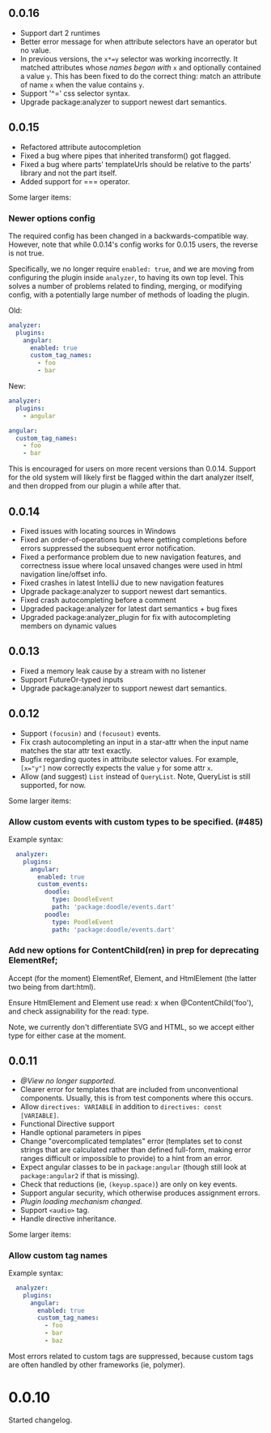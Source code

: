 ## 0.0.16

- Support dart 2 runtimes
- Better error message for when attribute selectors have an operator but no
  value.
- In previous versions, the `x*=y` selector was working incorrectly. It matched
  attributes whose *names began with* `x` and optionally contained a value `y`.
  This has been fixed to do the correct thing: match an attribute of name `x`
  when the value contains `y`.
- Support '^=' css selector syntax.
- Upgrade package:analyzer to support newest dart semantics.

## 0.0.15

- Refactored attribute autocompletion
- Fixed a bug where pipes that inherited transform() got flagged.
- Fixed a bug where parts' templateUrls should be relative to the parts' library
  and not the part itself.
- Added support for === operator.

Some larger items:

### Newer options config

The required config has been changed in a backwards-compatible way. However,
note that while 0.0.14's config works for 0.0.15 users, the reverse is not true.

Specifically, we no longer require `enabled: true`, and we are moving from
configuring the plugin inside `analyzer`, to having its own top level. This
solves a number of problems related to finding, merging, or modifying config,
with a potentially large number of methods of loading the plugin.

Old:

```yaml
analyzer:
  plugins:
    angular:
      enabled: true
      custom_tag_names:
        - foo
        - bar
```

New:

```yaml
analyzer:
  plugins:
    - angular

angular:
  custom_tag_names:
    - foo
    - bar
```

This is encouraged for users on more recent versions than 0.0.14. Support for
the old system will likely first be flagged within the dart analyzer itself, and
then dropped from our plugin a while after that.

## 0.0.14

- Fixed issues with locating sources in Windows
- Fixed an order-of-operations bug where getting completions before errors
  suppressed the subsequent error notification.
- Fixed a performance problem due to new navigation features, and correctness
  issue where local unsaved changes were used in html navigation line/offset
  info.
- Fixed crashes in latest IntelliJ due to new navigation features
- Upgrade package:analyzer to support newest dart semantics.
- Fixed crash autocompleting before a comment
- Upgraded package:analyzer for latest dart semantics + bug fixes
- Upgraded package:analyzer_plugin for fix with autocompleting members on
  dynamic values

## 0.0.13

- Fixed a memory leak cause by a stream with no listener
- Support FutureOr-typed inputs
- Upgrade package:analyzer to support newest dart semantics.

## 0.0.12

- Support `(focusin)` and `(focusout)` events.
- Fix crash autocompleting an input in a star-attr when the input name matches
  the star attr text exactly.
- Bugfix regarding quotes in attribute selector values. For example, `[x="y"]`
  now correctly expects the value `y` for some attr `x`.
- Allow (and suggest) `List` instead of `QueryList`. Note, QueryList is still
  supported, for now.

Some larger items:

### Allow custom events with custom types to be specified. (#485)

Example syntax:

```yaml
  analyzer:
    plugins:
      angular:
        enabled: true
        custom_events:
          doodle:
            type: DoodleEvent
            path: 'package:doodle/events.dart'
          poodle:
            type: PoodleEvent
            path: 'package:doodle/events.dart'
```

### Add new options for ContentChild(ren) in prep for deprecating ElementRef;
    
Accept (for the moment) ElementRef, Element, and HtmlElement (the
latter two being from dart:html).

Ensure HtmlElement and Element use read: x when @ContentChild('foo'), and check
assignability for the read: type.

Note, we currently don't differentiate SVG and HTML, so we accept either type
for either case at the moment.

## 0.0.11

- *@View no longer supported.*
- Clearer error for templates that are included from unconventional components.
  Usually, this is from test components where this occurs.
- Allow `directives: VARIABLE` in addition to `directives: const [VARIABLE]`.
- Functional Directive support
- Handle optional parameters in pipes
- Change "overcomplicated templates" error (templates set to const strings that
  are calculated rather than defined full-form, making error ranges difficult or
  impossible to provide) to a hint from an error.
- Expect angular classes to be in `package:angular` (though still look at
  `package:angular2` if that is missing).
- Check that reductions (ie, `(keyup.space)`) are only on key events.
- Support angular security, which otherwise produces assignment errors.
- *Plugin loading mechanism changed.*
- Support `<audio>` tag.
- Handle directive inheritance.

Some larger items:

### Allow custom tag names

Example syntax:

```yaml
  analyzer:
    plugins:
      angular:
        enabled: true
        custom_tag_names:
          - foo
          - bar
          - baz
```

Most errors related to custom tags are suppressed, because custom tags are often
handled by other frameworks (ie, polymer).

# 0.0.10

Started changelog.

